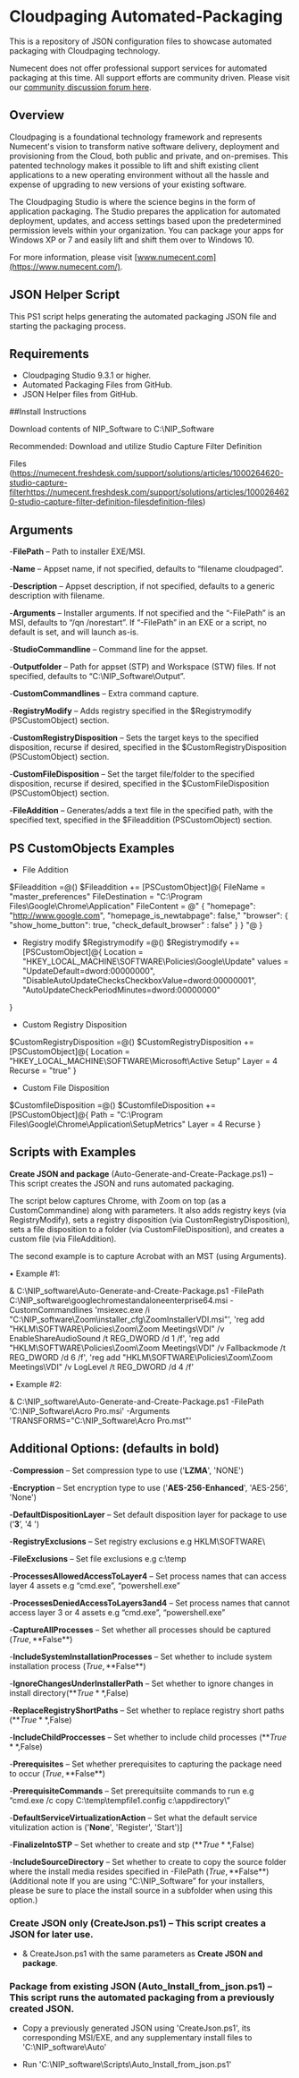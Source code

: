 # Cloudpaging Automated-Packaging
This is a repository of JSON configuration files to showcase automated packaging with Cloudpaging technology.

Numecent does not offer professional support services for automated packaging at this time. All support efforts are community driven. Please visit our [community discussion forum here](https://numecent.freshdesk.com/support/discussions/forums/1000229144).

## Overview
Cloudpaging is a foundational technology framework and represents Numecent's vision to transform native software delivery, deployment and provisioning from the Cloud, both public and private, and on-premises. This patented technology makes it possible to lift and shift existing client applications to a new operating environment without all the hassle and expense of upgrading to new versions of your existing software.

The Cloudpaging Studio is where the science begins in the form of application packaging. The Studio prepares the application for automated deployment, updates, and access settings based upon the predetermined permission levels within your organization. You can package your apps for Windows XP or 7 and easily lift and shift them over to Windows 10. 

For more information, please visit [www.numecent.com](https://www.numecent.com/).

## JSON Helper Script  
This PS1 script helps generating the automated packaging JSON file and starting the packaging process.  

## Requirements  
* Cloudpaging Studio 9.3.1 or higher.  
* Automated Packaging Files from GitHub.  
* JSON Helper files from GitHub.  

##Install Instructions  

Download contents of NIP_Software to C:\NIP_Software 

Recommended: Download and utilize Studio Capture Filter Definition  

Files (https://numecent.freshdesk.com/support/solutions/articles/1000264620-studio-capture-filterhttps://numecent.freshdesk.com/support/solutions/articles/1000264620-studio-capture-filter-definition-filesdefinition-files)  

## Arguments  

-**FilePath** – Path to installer EXE/MSI.  

-**Name** – Appset name, if not specified, defaults to “filename cloudpaged”.  

-**Description** – Appset description, if not specified, defaults to a generic description with filename.  

-**Arguments** – Installer arguments. If not specified and the “-FilePath” is an MSI, defaults to “/qn /norestart”. If “-FilePath” in an EXE or a script, no default is set, and will launch as-is.   

-**StudioCommandline** – Command line for the appset.   

-**Outputfolder** – Path for appset (STP) and Workspace (STW) files. If not specified, defaults to “C:\NIP_Software\Output”.   

-**CustomCommandlines** – Extra command capture.  

-**RegistryModify** – Adds registry specified in the $Registrymodify (PSCustomObject) section.  

-**CustomRegistryDisposition** – Sets the target keys to the specified disposition, recurse if desired, specified in the $CustomRegistryDisposition (PSCustomObject) section.  

-**CustomFileDisposition** – Set the target file/folder to the specified disposition, recurse if desired, specified in the $CustomFileDisposition (PSCustomObject) section.  

-**FileAddition** – Generates/adds a text file in the specified path, with the specified text, specified in the $Fileaddition (PSCustomObject) section.  

## PS CustomObjects Examples  

* File Addition  

$Fileaddition =@()
$Fileaddition += [PSCustomObject]@{
FileName = "master_preferences"
FileDestination =  "C:\Program Files\Google\Chrome\Application\"
FileContent = @"
{
"homepage": "http://www.google.com",
"homepage_is_newtabpage": false,"
"browser": {
"show_home_button": true,
"check_default_browser" : false"
}
}
"@
}

* Registry modify
$Registrymodify =@()
$Registrymodify += [PSCustomObject]@{
Location = "HKEY_LOCAL_MACHINE\SOFTWARE\Policies\Google\Update"
values = "UpdateDefault=dword:00000000",
"DisableAutoUpdateChecksCheckboxValue=dword:00000001",
"AutoUpdateCheckPeriodMinutes=dword:00000000"

}

* Custom Registry Disposition 

$CustomRegistryDisposition =@()
$CustomRegistryDisposition += [PSCustomObject]@{
Location = "HKEY_LOCAL_MACHINE\SOFTWARE\Microsoft\Active Setup"
Layer = 4
Recurse = "true"
}

* Custom File Disposition  

$CustomfileDisposition =@()
$CustomfileDisposition += [PSCustomObject]@{
Path = "C:\Program Files\Google\Chrome\Application\SetupMetrics"
Layer = 4
Recurse 
}

## Scripts with Examples  

**Create JSON and package** (Auto-Generate-and-Create-Package.ps1) – This script creates the JSON and runs automated packaging.   

The script below captures Chrome, with Zoom on top (as a CustomCommandine) along with parameters. It also adds registry keys (via RegistryModify), sets a registry disposition (via CustomRegistryDisposition), sets a file disposition to a folder (via CustomFileDisposition), and creates a custom file (via FileAddition).   

The second example is to capture Acrobat with an MST (using Arguments).  

• 	Example #1:  

& C:\NIP_software\Auto-Generate-and-Create-Package.ps1 -FilePath C:\NIP_software\googlechromestandaloneenterprise64.msi -CustomCommandlines 'msiexec.exe /i "C:\NIP_software\Zoom\installer_cfg\ZoomInstallerVDI.msi"', 'reg add  "HKLM\SOFTWARE\Policies\Zoom\Zoom Meetings\VDI" /v EnableShareAudioSound /t  REG_DWORD /d 1 /f', 'reg add "HKLM\SOFTWARE\Policies\Zoom\Zoom Meetings\VDI" /v Fallbackmode /t REG_DWORD /d 6 /f', 'reg add "HKLM\SOFTWARE\Policies\Zoom\Zoom Meetings\VDI" /v LogLevel /t REG_DWORD /d 4 /f'

• 	Example #2:  

& C:\NIP_software\Auto-Generate-and-Create-Package.ps1 -FilePath 'C:\NIP_Software\Acro Pro.msi' -Arguments 'TRANSFORMS="C:\NIP_Software\Acro Pro.mst"'  

## Additional Options: (defaults in bold) 

-**Compression** – Set compression type to use ('**LZMA**', 'NONE') 

-**Encryption** – Set encryption type to use ('**AES-256-Enhanced**', 'AES-256', 'None') 

-**DefaultDispositionLayer** – Set default disposition layer for package to use (‘**3**’, '4 ') 

-**RegistryExclusions** – Set registry exclusions e.g  HKLM\SOFTWARE\ 

-**FileExclusions** – Set file exclusions e.g  c:\temp 

-**ProcessesAllowedAccessToLayer4** – Set process names that can access layer 4 assets e.g “cmd.exe”, “powershell.exe” 

-**ProcessesDeniedAccessToLayers3and4** – Set process names that cannot access layer 3 or 4 assets e.g “cmd.exe”, “powershell.exe” 

-**CaptureAllProcesses** – Set whether all processes should be captured ($True,**$False**) 

-**IncludeSystemInstallationProcesses** – Set whether to include system installation process ($True,**$False**) 

-**IgnoreChangesUnderInstallerPath** – Set whether to ignore changes in install directory(**$True**,$False) 

-**ReplaceRegistryShortPaths** – Set whether to replace registry short paths (**$True**,$False) 

-**IncludeChildProccesses** – Set whether to include child processes (**$True**,$False) 

-**Prerequisites** – Set whether prerequisites to capturing the package need to occur ($True,**$False**) 

-**PrerequisiteCommands** – Set prerequitsiite commands to run e.g “cmd.exe /c copy C:\temp\tempfile1.config c:\appdirectory\” 

-**DefaultServiceVirtualizationAction** – Set what the default service vitulization action is ('**None**', 'Register', 'Start')] 

-**FinalizeIntoSTP** – Set whether to create and stp (**$True**,$False) 

-**IncludeSourceDirectory** – Set whether to create to copy the source folder where the install media resides specified in -FilePath ($True,**$False**) (Additional note If you are using “C:\NIP_Software” for your installers, please be sure to place the install source in a subfolder when using this option.) 

### **Create JSON only** (CreateJson.ps1) – This script creates a JSON for later use.  

*	& CreateJson.ps1 with the same parameters as **Create JSON and package**.  

### **Package from existing JSON** (Auto_Install_from_json.ps1) – This script runs the automated packaging from a previously created JSON.  

*	Copy a previously generated JSON using 'CreateJson.ps1', its corresponding MSI/EXE, and any supplementary install files to 'C:\NIP_software\Auto'   

* Run 'C:\NIP_software\Scripts\Auto_Install_from_json.ps1'   
